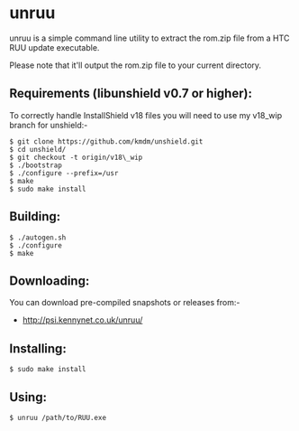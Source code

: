 unruu
=====

unruu is a simple command line utility to extract the rom.zip file from a 
HTC RUU update executable.

Please note that it'll output the rom.zip file to your current directory.

Requirements (libunshield v0.7 or higher):
------------------------------------------

To correctly handle InstallShield v18 files you will need to use my v18\_wip branch for unshield:-

    $ git clone https://github.com/kmdm/unshield.git
    $ cd unshield/
    $ git checkout -t origin/v18\_wip
    $ ./bootstrap
    $ ./configure --prefix=/usr
    $ make
    $ sudo make install

Building:
---------

    $ ./autogen.sh
    $ ./configure
    $ make

Downloading:
------------

You can download pre-compiled snapshots or releases from:-

* http://psi.kennynet.co.uk/unruu/

Installing:
-----------

    $ sudo make install

Using:
------

    $ unruu /path/to/RUU.exe
